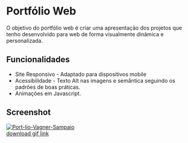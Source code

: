 
# Portfólio Web

O objetivo do portfólio web é criar uma apresentação dos projetos que tenho desenvolvido para web de forma visualmente dinâmica e personalizada.

## Funcionalidades

- Site Responsivo - Adaptado para dispositivos mobile
- Acessibilidade - Texto Alt nas imagens e semântica seguindo os padrões de boas práticas.
- Animações em Javascript.


## Screenshot

<a href="https://ibb.co/J3f8yvt"><img src="https://i.ibb.co/g45QPS9/Port-lio-Vagner-Sampaio.png" alt="Port-lio-Vagner-Sampaio" border="0"></a><br /><a target='_blank' href='https://imgbb.com/'>download gif link</a><br />

